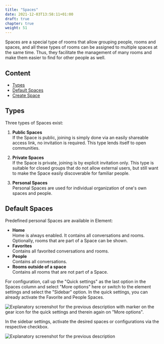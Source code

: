 ```yaml
---
title: "Spaces"
date: 2021-12-03T13:58:11+01:00
draft: true
chapter: true
weight: 51
---
```


Spaces are a special type of rooms that allow grouping people, rooms and spaces, and all these types of rooms can be assigned to multiple spaces at the same time. Thus, they facilitate the management of many rooms and make them easier to find for other people as well.

## Content

* [Types](#types)
* [Default Spaces](#default-spaces)  
* [Create Space](create)  

## Types

Three types of Spaces exist:

1. **Public Spaces**  
    If the Space is public, joining is simply done via an easily shareable access link, no invitation is required. This type lends itself to open communities.

2. **Private Spaces**  
    If the Space is private, joining is by explicit invitation only. This type is suitable for closed groups that do not allow external users, but still want to make the Space easily discoverable for familiar people. 

3. **Personal Spaces**  
    Personal Spaces are used for individual organization of one's own spaces and people.

## Default Spaces

Predefined personal Spaces are available in Element:

* **Home**  
    Home is always enabled. It contains all conversations and rooms. Optionally, rooms that are part of a Space can be shown.
* **Favorites**  
    Contains all favorited conversations and rooms.
* **People**  
    Contains all conversations.
* **Rooms outside of a space**  
    Contains all rooms that are not part of a Space.

For configuration, call up the "Quick settings" as the last option in the Spaces column and select "More options" here or switch to the element settings and select the "Sidebar" option. In the quick settings, you can already activate the Favorite and People Spaces.

![Explanatory screenshot for the previous description with marker on the gear icon for the quick settings and therein again on "More options".](/images/40_Space_Overview_1_de.png?classes=border)

In the sidebar settings, activate the desired spaces or configurations via the respective checkbox.

![Explanatory screenshot for the previous description](/images/40_Space_Overview_2_de.png?classes=border)
